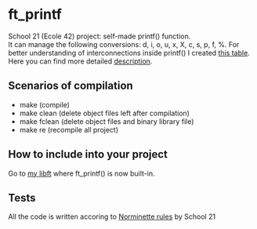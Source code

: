 # ft_printf
School 21 (Ecole 42) project: self-made printf() function. \
It can manage the following conversions: d, i, o, u, x, X, c, s, p, f, %. For better understanding of interconnections inside printf() I created [this table](https://docs.google.com/spreadsheets/d/1gkbZL_Y1xvxkVb7JJvvkYqlOA_BIJ_mOJ0tdKzfCzWU/edit?usp=sharing).
Here you can find more detailed [description](https://github.com/gdamion/ft_printf/blob/master/ft_printf.en.pdf).
## Scenarios of compilation
- make (compile)
- make clean (delete object files left after compilation)
- make fclean (delete object files and binary library file) 
- make re (recompile all project)
## How to include into your project
Go to [my libft](https://github.com/gdamion/libft) where ft_printf() is now built-in.
## Tests
All the code is written accoring to [Norminette rules](https://github.com/gdamion/Norminette) by School 21
